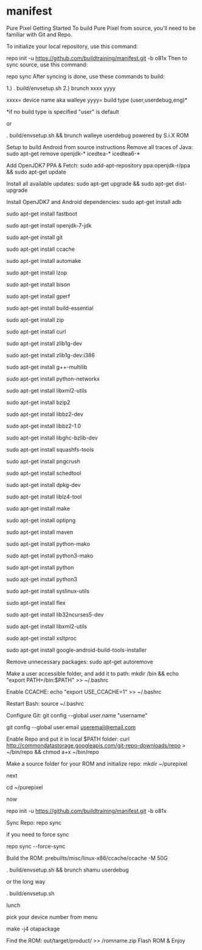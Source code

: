 # manifest
Pure Pixel
Getting Started
To build Pure Pixel from source, you'll need to be familiar with Git and Repo.

To initialize your local repository, use this command:

repo init -u https://github.com/buildtraining/manifest.git -b o81x
Then to sync source, use this command:

repo sync
After syncing is done, use these commands to build:

1.) . build/envsetup.sh
2.) brunch xxxx yyyy

xxxx= device name aka walleye
yyyy= build type (user,userdebug,eng)*

*if no build type is specified "user" is default

or

. build/envsetup.sh && brunch walleye userdebug
powered by S.i.X ROM

Setup to build Android from source instructions
Remove all traces of Java:
sudo apt-get remove openjdk-* icedtea-* icedtea6-*

Add OpenJDK7 PPA & Fetch:
sudo add-apt-repository ppa:openjdk-r/ppa && sudo apt-get update

Install all available updates:
sudo apt-get upgrade && sudo apt-get dist-upgrade

Install OpenJDK7 and Android dependencies:
sudo apt-get install adb

sudo apt-get install fastboot

sudo apt-get install openjdk-7-jdk

sudo apt-get install git

sudo apt-get install ccache

sudo apt-get install automake

sudo apt-get install lzop

sudo apt-get install bison

sudo apt-get install gperf

sudo apt-get install build-essential

sudo apt-get install zip

sudo apt-get install curl

sudo apt-get install zlib1g-dev

sudo apt-get install zlib1g-dev:i386

sudo apt-get install g++-multilib

sudo apt-get install python-networkx

sudo apt-get install libxml2-utils

sudo apt-get install bzip2

sudo apt-get install libbz2-dev

sudo apt-get install libbz2-1.0

sudo apt-get install libghc-bzlib-dev

sudo apt-get install squashfs-tools

sudo apt-get install pngcrush

sudo apt-get install schedtool

sudo apt-get install dpkg-dev

sudo apt-get install liblz4-tool

sudo apt-get install make

sudo apt-get install optipng

sudo apt-get install maven

sudo apt-get install python-mako

sudo apt-get install python3-mako

sudo apt-get install python

sudo apt-get install python3

sudo apt-get install syslinux-utils

sudo apt-get install flex

sudo apt-get install lib32ncurses5-dev

sudo apt-get install libxml2-utils

sudo apt-get install xsltproc

sudo apt-get install google-android-build-tools-installer

Remove unnecessary packages:
sudo apt-get autoremove

Make a user accessible folder, and add it to path:
mkdir /bin && echo "export PATH=/bin:$PATH" >> ~/.bashrc

Enable CCACHE:
echo "export USE_CCACHE=1" >> ~/.bashrc

Restart Bash:
source ~/.bashrc

Configure Git:
git config --global user.name "username"

git config --global user.email useremail@email.com

Enable Repo and put it in local $PATH folder:
curl http://commondatastorage.googleapis.com/git-repo-downloads/repo > ~/bin/repo && chmod a+x ~/bin/repo

Make a source folder for your ROM and initialize repo:
mkdir ~/purepixel

next

cd ~/purepixel

now

repo init -u https://github.com/buildtraining/manifest.git -b o81x

Sync Repo:
repo sync

if you need to force sync

repo sync --force-sync

Build the ROM:
prebuilts/misc/linux-x86/ccache/ccache -M 50G

. build/envsetup.sh && brunch shamu userdebug

or the long way

. build/envsetup.sh

lunch

pick your device number from menu

make -j4 otapackage

Find the ROM: out/target/product/ >> /romname.zip
Flash ROM & Enjoy
